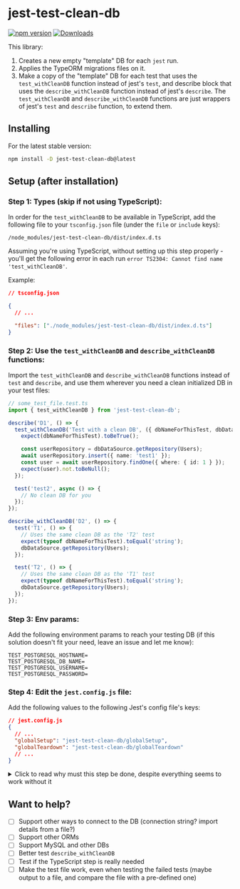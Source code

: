 <!-- spell-checker:ignore typeof -->

# jest-test-clean-db

[![npm version](https://badge.fury.io/js/jest-test-clean-db.svg)](https://badge.fury.io/js/jest-test-clean-db)
[![Downloads](https://img.shields.io/npm/dm/jest-test-clean-db.svg)](https://www.npmjs.com/package/jest-test-clean-db)

This library:

1. Creates a new empty "template" DB for each `jest` run.
2. Applies the TypeORM migrations files on it.
3. Make a copy of the "template" DB for each test that uses the `test_withCleanDB` function instead of jest's `test`, and describe block that uses the `describe_withCleanDB` function instead of jest's `describe`.
   The `test_withCleanDB` and `describe_withCleanDB` functions are just wrappers of jest's `test` and `describe` function, to extend them.

## Installing

For the latest stable version:

```bash
npm install -D jest-test-clean-db@latest
```

## Setup (after installation)

### Step 1: **Types** (skip if not using TypeScript):

In order for the `test_withCleanDB` to be available in TypeScript, add the following file to your `tsconfig.json` file (under the `file` or `include` keys):

```
/node_modules/jest-test-clean-db/dist/index.d.ts
```

Assuming you're using TypeScript, without setting up this step properly - you'll get the following error in each run `error TS2304: Cannot find name 'test_withCleanDB'`.

Example:

```json
// tsconfig.json

{
  // ...

  "files": ["./node_modules/jest-test-clean-db/dist/index.d.ts"]
}
```

### Step 2: **Use the `test_withCleanDB` and `describe_withCleanDB` functions**:

Import the `test_withCleanDB` and `describe_withCleanDB` functions instead of `test` and `describe`, and use them wherever you need a clean initialized DB in your test files:

```typescript
// some_test_file.test.ts
import { test_withCleanDB } from 'jest-test-clean-db';

describe('D1', () => {
  test_withCleanDB('Test with a clean DB', ({ dbNameForThisTest, dbDataSource }) => {
    expect(dbNameForThisTest).toBeTrue();

    const userRepository = dbDataSource.getRepository(Users);
    await userRepository.insert({ name: 'test1' });
    const user = await userRepository.findOne({ where: { id: 1 } });
    expect(user).not.toBeNull();
  });

  test('test2', async () => {
    // No clean DB for you
  });
});

describe_withCleanDB('D2', () => {
  test('T1', () => {
    // Uses the same clean DB as the 'T2' test
    expect(typeof dbNameForThisTest).toEqual('string');
    dbDataSource.getRepository(Users);
  });

  test('T2', () => {
    // Uses the same clean DB as the 'T1' test
    expect(typeof dbNameForThisTest).toEqual('string');
    dbDataSource.getRepository(Users);
  });
});
```

### Step 3: **Env params**:

Add the following environment params to reach your testing DB (if this solution doesn't fit your need, leave an issue and let me know):

```JS
TEST_POSTGRESQL_HOSTNAME=
TEST_POSTGRESQL_DB_NAME=
TEST_POSTGRESQL_USERNAME=
TEST_POSTGRESQL_PASSWORD=
```

### Step 4: **Edit the `jest.config.js` file**:

Add the following values to the following Jest's config file's keys:

```json
// jest.config.js
{
  // ...
  "globalSetup": "jest-test-clean-db/globalSetup",
  "globalTeardown": "jest-test-clean-db/globalTeardown"
  // ...
}
```

<details>
  <summary>Click to read why must this step be done, despite everything seems to work without it</summary>

If you just use the functions `test_withCleanDB` and `describe_withCleanDB` - everything will seem to be working, however, 2 databases will be created per such test/describe (one will be used as a "template" and copy of it for the test - both will be created per test/describe created with the special functions), and also only one of them (the test database) will be deleted, while the "template" database will remain, which will cause the DB to be filled-up eventually and throw errors.
In order to avoid such behavior, and to cause everything to work as expected - you need to add the following values to the following Jest's config file's keys:

</details>

## Want to help?

- [ ] Support other ways to connect to the DB (connection string? import details from a file?)
- [ ] Support other ORMs
- [ ] Support MySQL and other DBs
- [ ] Better test `describe_withCleanDB`
- [ ] Test if the TypeScript step is really needed
- [ ] Make the test file work, even when testing the failed tests (maybe output to a file, and compare the file with a pre-defined one)

<!--
  TODO:
  1. Explain JEST_TEST_CLEAN_DB_DEBUG env param somewhere;
-->
